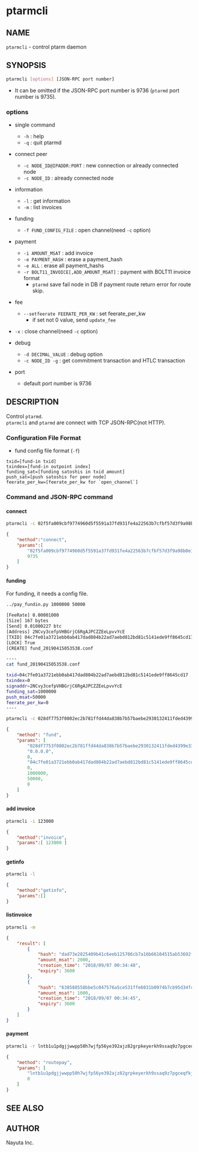 # ptarmcli

## NAME

`ptarmcli` - control ptarm daemon

## SYNOPSIS

```bash
ptarmcli [options] [JSON-RPC port number]
```

* It can be omitted if the JSON-RPC port number is 9736 (`ptarmd` port number is 9735).

### options

* single command
  * `-h` : help
  * `-q` : quit ptarmd

* connect peer
  * `-c NODE_ID@IPADDR:PORT` : new connection or already connected node
  * `-c NODE_ID` : already connected node

* information
  * `-l` : get information
  * `-m` : list invoices

* funding
  * `-f FUND_CONFIG_FILE` : open channel(need `-c` option)

* payment
  * `-i AMOUNT_MSAT` : add invoice
  * `-e PAYMENT_HASH` : erase a payment_hash
  * `-e ALL` : erase all payment_hashs
  * `-r BOLT11_INVOICE[,ADD_AMOUNT_MSAT]`  : payment with BOLT11 invoice format
    * `ptarmd` save fail node in DB if payment route return error for route skip.

* fee
  * `--setfeerate FEERATE_PER_KW` : set feerate_per_kw
    * if set not 0 value, send `update_fee`

* `-x` : close channel(need `-c` option)

* debug
  * `-d DECIMAL_VALUE` : debug option
  * `-c NODE_ID -g` : get commitment transaction and HTLC transaction

* port
  * default port number is 9736

## DESCRIPTION

Control `ptarmd`.  
`ptarmcli` and `ptarmd` are connect with TCP JSON-RPC(not HTTP).

### Configuration File Format

* fund config file format (`-f`)

```text
txid=[fund-in txid]
txindex=[fund-in outpoint index]
funding_sat=[funding satoshis in txid amount]
push_sat=[push satoshis for peer node]
feerate_per_kw=[feerate_per_kw for `open_channel`]
```

### Command and JSON-RPC command

#### connect

```bash
ptarmcli -c 02f5fa009cbf9774960d5f5591a37fd931fe4a22563b7cfbf57d3f9a98b0e11882@127.0.0.1:9735
```

```json
{
    "method":"connect",
    "params":[
        "02f5fa009cbf9774960d5f5591a37fd931fe4a22563b7cfbf57d3f9a98b0e11882","127.0.0.1",
        9735
    ]
}
```

#### funding
For funding, it needs a config file.

```bash
../pay_fundin.py 1000000 50000 

[FeeRate] 0.00001000
[Size] 167 bytes
[Send] 0.01000227 btc
[Address] 2NCvy3cefpVHBGrjC6RgAJPCZZEeLpvvYcE
[TXID] 04c7fe01a3721ebb0ab417dad804b22ad7aebd812bd81c5141ede9ff8645cd17
[LOCK] True
[CREATE] fund_20190415053538.conf

----
cat fund_20190415053538.conf

txid=04c7fe01a3721ebb0ab417dad804b22ad7aebd812bd81c5141ede9ff8645cd17
txindex=0
signaddr=2NCvy3cefpVHBGrjC6RgAJPCZZEeLpvvYcE
funding_sat=1000000
push_msat=50000
feerate_per_kw=0
----

ptarmcli -c 028df7753f0802ec2b781ffd44da838b7b57baebe2930132411fded4399e33bf58 -f fund_20190415053538.conf

```

```json
{
    "method": "fund",
    "params": [
        "028df7753f0802ec2b781ffd44da838b7b57baebe2930132411fded4399e33bf58",
        "0.0.0.0",
        0,
        "04c7fe01a3721ebb0ab417dad804b22ad7aebd812bd81c5141ede9ff8645cd17",
        0,
        1000000,
        50000,
        0
    ]
}
```

#### add invoice

```bash
ptarmcli -i 123000
```

```json
{
    "method":"invoice",
    "params":[ 123000 ]
}
```

#### getinfo

```bash
ptarmcli -l
```

```json
{
    "method":"getinfo",
    "params":[]
}
```

#### listinvoice

```bash
ptarmcli -m
```

```json
{
    "result": [
        {
            "hash": "dad73e2825409b41c6eeb125706cb7a16b66104515ab53692fffedf2248663be",
            "amount_msat": 2000,
            "creation_time": "2018/09/07 00:34:48",
            "expiry": 3600
        },
        {
            "hash": "638588558bbe5c047576a5ce531ffe6031b0974b7cb95d34fcffc9336bc2bed1",
            "amount_msat": 1000,
            "creation_time": "2018/09/07 00:34:45",
            "expiry": 3600
        }
    ]
}
```

#### payment

```bash
ptarmcli -r lntb1u1pdgjjwwpp50h7wjfp56ye392ajz82grpkeyerkh9ssaq9z7pgceqfkj8enugvqdyu0v3xgg36yffx2ctyypqhyarfvdkx2w3qfa6xsetjypcxcctrv4ejqar0yp6x2um5ypehqetwv35kueeqwdhjytpzdy3r5g3h8p3kzepcve3z6dekxgcz6dpnxgmj6wfexycz6ef4vgur2dmrvcmxzdtzyf7scqzysq5h93u4m2mcmn0yy4dr7rlwdnt57s9777rduwjnr6my0acf23wdnk8quh5ewyw4t6gmqd05lwlpp57uzvljjcc2sm2vwzxsy40adyfqqgv3djj
```

```json
{
    "method": "routepay",
    "params": [
        "lntb1u1pdgjjwwpp50h7wjfp56ye392ajz82grpkeyerkh9ssaq9z7pgceqfkj8enugvqdyu0v3xgg36yffx2ctyypqhyarfvdkx2w3qfa6xsetjypcxcctrv4ejqar0yp6x2um5ypehqetwv35kueeqwdhjytpzdy3r5g3h8p3kzepcve3z6dekxgcz6dpnxgmj6wfexycz6ef4vgur2dmrvcmxzdtzyf7scqzysq5h93u4m2mcmn0yy4dr7rlwdnt57s9777rduwjnr6my0acf23wdnk8quh5ewyw4t6gmqd05lwlpp57uzvljjcc2sm2vwzxsy40adyfqqgv3djj",
        0
    ]
}
```

## SEE ALSO

## AUTHOR

Nayuta Inc.